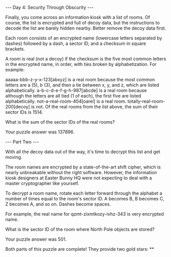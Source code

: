 --- Day 4: Security Through Obscurity ---

Finally, you come across an information kiosk with a list of rooms. Of course, the list is encrypted and full of decoy data, but the instructions to decode the list are barely hidden nearby. Better remove the decoy data first.

Each room consists of an encrypted name (lowercase letters separated by dashes) followed by a dash, a sector ID, and a checksum in square brackets.

A room is real (not a decoy) if the checksum is the five most common letters in the encrypted name, in order, with ties broken by alphabetization. For example:

aaaaa-bbb-z-y-x-123[abxyz] is a real room because the most common letters are a (5), b (3), and then a tie between x, y, and z, which are listed alphabetically.
a-b-c-d-e-f-g-h-987[abcde] is a real room because although the letters are all tied (1 of each), the first five are listed alphabetically.
not-a-real-room-404[oarel] is a real room.
totally-real-room-200[decoy] is not.
Of the real rooms from the list above, the sum of their sector IDs is 1514.

What is the sum of the sector IDs of the real rooms?

Your puzzle answer was 137896.

--- Part Two ---

With all the decoy data out of the way, it's time to decrypt this list and get moving.

The room names are encrypted by a state-of-the-art shift cipher, which is nearly unbreakable without the right software. However, the information kiosk designers at Easter Bunny HQ were not expecting to deal with a master cryptographer like yourself.

To decrypt a room name, rotate each letter forward through the alphabet a number of times equal to the room's sector ID. A becomes B, B becomes C, Z becomes A, and so on. Dashes become spaces.

For example, the real name for qzmt-zixmtkozy-ivhz-343 is very encrypted name.

What is the sector ID of the room where North Pole objects are stored?

Your puzzle answer was 501.

Both parts of this puzzle are complete! They provide two gold stars: **
